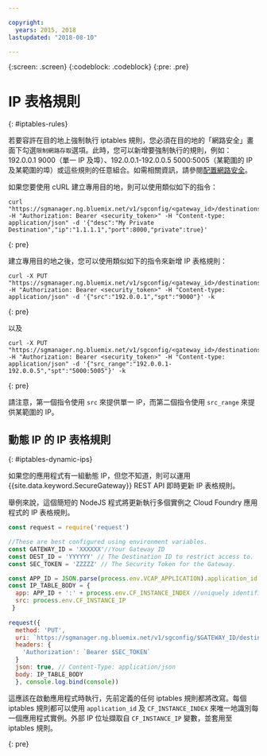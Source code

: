 ```yaml
---

copyright:
  years: 2015, 2018
lastupdated: "2018-08-10"

---
```

{:screen: .screen}
{:codeblock: .codeblock}
{:pre: .pre}

# IP 表格規則
{: #iptables-rules}

若要容許在目的地上強制執行 iptables 規則，您必須在目的地的「網路安全」畫面下勾選`限制網路存取`選項。此時，您可以新增要強制執行的規則，例如：192.0.0.1 9000（單一 IP 及埠）、192.0.0.1-192.0.0.5 5000:5005（某範圍的 IP 及某範圍的埠）或這些規則的任意組合。如需相關資訊，請參閱[配置網路安全](/docs/services/SecureGateway/securegateway_destination.html#dest-network-security)。

如果您要使用 cURL 建立專用目的地，則可以使用類似如下的指令：

```
curl "https://sgmanager.ng.bluemix.net/v1/sgconfig/<gateway_id>/destinations" -H "Authorization: Bearer <security_token>" -H "Content-type: application/json" -d '{"desc":"My Private Destination","ip":"1.1.1.1","port":8000,"private":true}'
```
{: pre}

建立專用目的地之後，您可以使用類似如下的指令來新增 IP 表格規則：

```
curl -X PUT "https://sgmanager.ng.bluemix.net/v1/sgconfig/<gateway_id>/destinations/<destination_id>/ipTableRule" -H "Authorization: Bearer <security_token>" -H "Content-type: application/json" -d '{"src":"192.0.0.1","spt":"9000"}' -k
```
{: pre}

以及

```
curl -X PUT "https://sgmanager.ng.bluemix.net/v1/sgconfig/<gateway_id>/destinations/<destination_id>/ipTableRule" -H "Authorization: Bearer <security_token>" -H "Content-type: application/json" -d '{"src_range":"192.0.0.1-192.0.0.5","spt":"5000:5005"}' -k
```
{: pre}

請注意，第一個指令使用 `src` 來提供單一 IP，而第二個指令使用 `src_range` 來提供某範圍的 IP。

## 動態 IP 的 IP 表格規則
{: #iptables-dynamic-ips}

如果您的應用程式有一組動態 IP，但您不知道，則可以運用 {{site.data.keyword.SecureGateway}} REST API 即時更新 IP 表格規則。

舉例來說，這個簡短的 NodeJS 程式將更新執行多個實例之 Cloud Foundry 應用程式的 IP 表格規則。

```javascript
const request = require('request')

//These are best configured using environment variables.
const GATEWAY_ID = 'XXXXXX'//Your Gateway ID
const DEST_ID = 'YYYYYY' // The Destination ID to restrict access to.
const SEC_TOKEN = 'ZZZZZ' // The Security Token for the Gateway.

const APP_ID = JSON.parse(process.env.VCAP_APPLICATION).application_id
const IP_TABLE_BODY = {
  app: APP_ID + ':' + process.env.CF_INSTANCE_INDEX //uniquely identifies the app and instance for ip table rule.
  src: process.env.CF_INSTANCE_IP 
 }
 
request({
  method: 'PUT',
  uri: `https://sgmanager.ng.bluemix.net/v1/sgconfig/$GATEWAY_ID/destinations/$DEST_ID/ipTableRule`
  headers: {
    'Authorization': `Bearer $SEC_TOKEN`
  }
  json: true, // Content-Type: application/json
  body: IP_TABLE_BODY
  }, console.log.bind(console)) 
```

這應該在啟動應用程式時執行，先前定義的任何 iptables 規則都將改寫。每個 iptables 規則都可以使用 `application_id` 及 `CF_INSTANCE_INDEX` 來唯一地識別每一個應用程式實例。外部 IP 位址擷取自 `CF_INSTANCE_IP` 變數，並套用至 iptables 規則。


{: pre}
